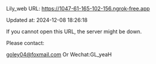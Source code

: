 Lily_web URL: https://1047-61-165-102-156.ngrok-free.app

Updated at: 2024-12-08 18:26:18

If you cannot open this URL, the server might be down.

Please contact: 

goley04@foxmail.com Or Wechat:GL_yeaH